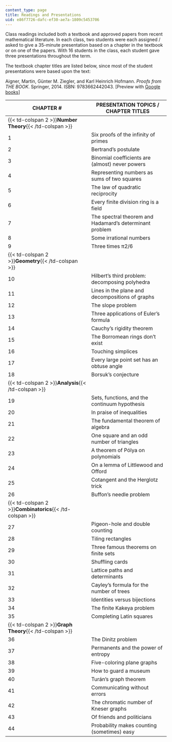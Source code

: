 ```yaml
---
content_type: page
title: Readings and Presentations
uid: e86f7726-dafc-ef30-ae7a-1809c5453706
---
```


Class readings included both a textbook and approved papers from recent mathematical literature. In each class, two students were each assigned / asked to give a 35-minute presentation based on a chapter in the textbook or on one of the papers. With 16 students in the class, each student gave three presentations throughout the term.

The textbook chapter titles are listed below, since most of the student presentations were based upon the text:

Aigner, Martin, Günter M. Ziegler, and Karl Heinrich Hofmann. _Proofs from THE BOOK_. Springer, 2014. ISBN: 9783662442043. \[Preview with [Google books](http://books.google.com/books?id=2iI9BAAAQBAJ&printsec=frontcover)\]

| CHAPTER # | PRESENTATION TOPICS / CHAPTER TITLES |
| --- | --- |
| {{< td-colspan 2 >}}**Number Theory**{{< /td-colspan >}} ||
| 1 | Six proofs of the infinity of primes |
| 2 | Bertrand’s postulate |
| 3 | Binomial coefficients are (almost) never powers |
| 4 | Representing numbers as sums of two squares |
| 5 | The law of quadratic reciprocity |
| 6 | Every finite division ring is a field |
| 7 | The spectral theorem and Hadamard’s determinant problem |
| 8 | Some irrational numbers |
| 9 | Three times π2/6 |
| {{< td-colspan 2 >}}**Geometry**{{< /td-colspan >}} ||
| 10 | Hilbert’s third problem: decomposing polyhedra |
| 11 | Lines in the plane and decompositions of graphs |
| 12 | The slope problem |
| 13 | Three applications of Euler’s formula |
| 14 | Cauchy’s rigidity theorem |
| 15 | The Borromean rings don’t exist |
| 16 | Touching simplices |
| 17 | Every large point set has an obtuse angle |
| 18 | Borsuk’s conjecture |
| {{< td-colspan 2 >}}**Analysis**{{< /td-colspan >}} ||
| 19 | Sets, functions, and the continuum hypothesis |
| 20 | In praise of inequalities |
| 21 | The fundamental theorem of algebra |
| 22 | One square and an odd number of triangles |
| 23 | A theorem of Pólya on polynomials |
| 24 | On a lemma of Littlewood and Offord |
| 25 | Cotangent and the Herglotz trick |
| 26 | Buffon’s needle problem |
| {{< td-colspan 2 >}}**Combinatorics**{{< /td-colspan >}} ||
| 27 | Pigeon-hole and double counting |
| 28 | Tiling rectangles |
| 29 | Three famous theorems on finite sets |
| 30 | Shuffling cards |
| 31 | Lattice paths and determinants |
| 32 | Cayley’s formula for the number of trees |
| 33 | Identities versus bijections |
| 34 | The finite Kakeya problem |
| 35 | Completing Latin squares |
| {{< td-colspan 2 >}}**Graph Theory**{{< /td-colspan >}} ||
| 36 | The Dinitz problem |
| 37 | Permanents and the power of entropy |
| 38 | Five-coloring plane graphs |
| 39 | How to guard a museum |
| 40 | Turán’s graph theorem |
| 41 | Communicating without errors |
| 42 | The chromatic number of Kneser graphs |
| 43 | Of friends and politicians |
| 44 | Probability makes counting (sometimes) easy